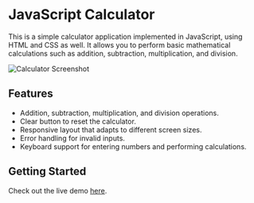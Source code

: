 # JavaScript Calculator

This is a simple calculator application implemented in JavaScript, using HTML and CSS as well. It allows you to perform basic mathematical calculations such as addition, subtraction, multiplication, and division.

![Calculator Screenshot](calculator.png)

## Features

- Addition, subtraction, multiplication, and division operations.
- Clear button to reset the calculator.
- Responsive layout that adapts to different screen sizes.
- Error handling for invalid inputs.
- Keyboard support for entering numbers and performing calculations.

## Getting Started
Check out the live demo [here](https://jacob411.github.io/Javascript-Calculator/).
